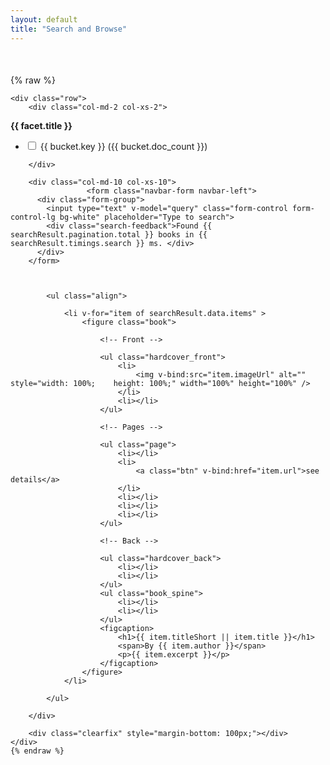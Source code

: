 ```yaml
---
layout: default
title: "Search and Browse"
---
```


<div class="container-fluid" style="margin-top: 50px;" id="el">
{% raw %}
   
    <div class="row">
        <div class="col-md-2 col-xs-2">

<section class="facet" v-for="facet in searchResult.data.aggregations">
  <div class="facet-header">
    <strong class="facet-title">{{ facet.title }}</strong>
  </div>
  <div class="facet-body" id="facetCheckboxes">
    <ul class="facet-group">
      <li class="facet-group-item"  v-for="bucket in facet.buckets">
        <label class="form-check-label">
          <input class="form-check-input" type="checkbox" v-model="filters[facet.name]" v-bind:value="bucket.key">
          {{ bucket.key }} ({{ bucket.doc_count }})
        </label>
      </li>
    </ul>
  </div>
</section>

        </div>

        <div class="col-md-10 col-xs-10">
                     <form class="navbar-form navbar-left">
          <div class="form-group">
            <input type="text" v-model="query" class="form-control form-control-lg bg-white" placeholder="Type to search">
            <div class="search-feedback">Found {{ searchResult.pagination.total }} books in {{ searchResult.timings.search }} ms. </div>
          </div>
        </form>

         
        
            <ul class="align">
            
                <li v-for="item of searchResult.data.items" >
                    <figure class="book">

                        <!-- Front -->

                        <ul class="hardcover_front">
                            <li>
                                <img v-bind:src="item.imageUrl" alt="" style="width: 100%;    height: 100%;" width="100%" height="100%" />
                            </li>
                            <li></li>
                        </ul>

                        <!-- Pages -->

                        <ul class="page">
                            <li></li>
                            <li>
                                <a class="btn" v-bind:href="item.url">see details</a>
                            </li>
                            <li></li>
                            <li></li>
                            <li></li>
                        </ul>

                        <!-- Back -->

                        <ul class="hardcover_back">
                            <li></li>
                            <li></li>
                        </ul>
                        <ul class="book_spine">
                            <li></li>
                            <li></li>
                        </ul>
                        <figcaption>
                            <h1>{{ item.titleShort || item.title }}</h1>
                            <span>By {{ item.author }}</span>
                            <p>{{ item.excerpt }}</p>
                        </figcaption>
                    </figure>
                </li>

            </ul>
           
        </div>

        <div class="clearfix" style="margin-bottom: 100px;"></div>
    </div>
    {% endraw %}
</div>

  <script src="search.js"></script>